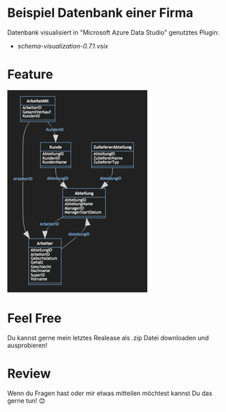# Beispiel Datenbank einer Firma  
Datenbank visualisiert in "Microsoft Azure Data Studio" genutztes Plugin: 
- *schema-visualization-0.7.1.vsix*

# Feature
![FirmaDB](Entity-Relationship-Modell.png)

# Feel Free
Du kannst gerne mein letztes Realease als .zip Datei downloaden und ausprobieren!

# Review
Wenn du Fragen hast oder mir etwas mitteilen möchtest kannst Du das gerne tun! :blush:
